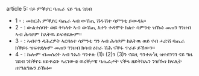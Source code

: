 article 5: ናይ ምቕያር ባጤራ ናይ ግዜ ገደብ

<ul>
			<li>1 - : መስርሕ ምቕያር ባጤራ ኣብ ውሽጢ ሽዱሽተ ሳምንቲ ይውዳእ።<ul>
			</ul></li>			<li>2 - : ውልቀሰባት ወይ ትካላት ኣብ ውሽጢ እተን ቀዳሞት ክልተ ሳምንቲ ዝዀነ መጠን ገንዘብ ኣብ ሕሳቦም ከእትዉ ይፍቀደሎም።<ul>
			</ul></li>			<li>3 - : ኣብተን ዳሕረዎት ኣርባዕተ ሳምንቲ ግን ኣብ ሕሳቦም ከእትዉ ወይ ናብ ሓድሽ ባጤራ ክቕይሩ ዝፍቀደሎም መጠን ገንዘብ ክሳብ ዕስራ ሽሕ ናቕፋ ጥራይ ይኸውን።<ul>
			</ul></li>			<li>4 - : ኩሎም ብመሰረት ኣብ ንኡስ ዓንቀጽ (1)፡ (2)ን (3)ን ናይዚ ዓንቀጽ’ዚ ዝተደንገገ ናይ ግዜ ገደብ ንክቕየሩ ዘይቀረቡ ኣረገውቲ ወረቐታዊ ባጤራታት ናቕፋ ዘይትክኡን ንዝዀነ ክፍሊት ዘየገልግሉን ይዀኑ።<ul>
			</ul></li></ul>